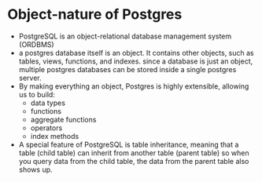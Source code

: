 
# Object-nature of Postgres
- PostgreSQL is an object-relational database management system (ORDBMS)
- a postgres database itself is an object. It contains other objects, such as tables, views, functions, and indexes. since a database is just an object, multiple postgres databases can be stored inside a single postgres server.
- By making everything an object, Postgres is highly extensible, allowing us to build:
	- data types
	- functions
	- aggregate functions
	- operators
	- index methods
- A special feature of PostgreSQL is table inheritance, meaning that a table (child table) can inherit from another table (parent table) so when you query data from the child table, the data from the parent table also shows up.
